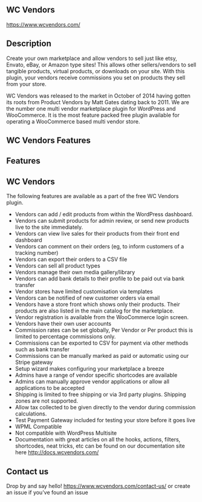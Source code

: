 ## WC Vendors

https://www.wcvendors.com/

## Description
Create your own marketplace and allow vendors to sell just like etsy, Envato, eBay, or Amazon type sites! This allows other sellers/vendors to sell tangible products, virtual products, or downloads on your site. With this plugin, your vendors receive commissions you set on products they sell from your store.

WC Vendors was released to the market in October of 2014 having gotten its roots from Product Vendors by Matt Gates dating back to 2011. We are the number one multi vendor marketplace plugin for WordPress and WooCommerce. It is the most feature packed free plugin available for operating a WooCommerce based multi vendor store.

## WC Vendors Features

## Features

## WC Vendors 

The following features are available as a part of the free WC Vendors plugin.

* Vendors can add / edit products from within the WordPress dashboard.
* Vendors can submit products for admin review, or send new products live to the site immediately.
* Vendors can view live sales for their products from their front end dashboard
* Vendors can comment on their orders (eg, to inform customers of a tracking number)
* Vendors can export their orders to a CSV file
* Vendors can sell all product types
* Vendors manage their own media gallery/library
* Vendors can add bank details to their profile to be paid out via bank transfer
* Vendor stores have limited customisation via templates
* Vendors can be notified of new customer orders via email
* Vendors have a store front which shows only their products. Their products are also listed in the main catalog for the marketplace.
* Vendor registration is available from the WooCommerce login screen.
* Vendors have their own user accounts
* Commission rates can be set globally, Per Vendor or Per product this is limited to percentage commissions only.
* Commissions can be exported to CSV for payment via other methods such as bank transfer
* Commissions can be manually marked as paid or automatic using our Stripe gateway
* Setup wizard makes configuring your marketplace a breeze
* Admins have a range of vendor specific shortcodes are available
* Admins can manually approve vendor applications or allow all applications to be accepted
* Shipping is limited to free shipping or via 3rd party plugins. Shipping zones are not supported.
* Allow tax collected to be given directly to the vendor during commission calculations.
* Test Payment Gateway included for testing your store before it goes live
* WPML Compatible
* Not compatible with WordPress Multisite
* Documentation with great articles on all the hooks, actions, filters, shortcodes, neat tricks, etc can be found on our documentation site here <a href="http://docs.wcvendors.com/">http://docs.wcvendors.com/</a>


## Contact us

Drop by and say hello!  https://www.wcvendors.com/contact-us/ or create an issue if you've found an issue
